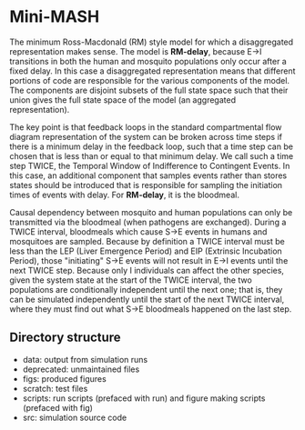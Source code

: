 # Mini-MASH
The minimum Ross-Macdonald (RM) style model for which a disaggregated representation makes sense. The model is **RM-delay**, because E&rarr;I transitions in both the human and mosquito populations only occur after a fixed delay. In this case a disaggregated representation means that different portions of code are responsible for the various components of the model. The components are disjoint subsets of the full state space such that their union gives the full state space of the model (an aggregated representation).

The key point is that feedback loops in the standard compartmental flow diagram representation of the system can be broken across time steps if there is a minimum delay in the feedback loop, such that a time step can be chosen that is less than or equal to that minimum delay. We call such a time step TWICE, the Temporal Window of Indifference to Contingent Events. In this case, an additional component that samples events rather than stores states should be introduced that is responsible for sampling the initiation times of events with delay. For **RM-delay**, it is the bloodmeal.

Causal dependency between mosquito and human populations can only be transmitted via the bloodmeal (when pathogens are exchanged). During a TWICE interval, bloodmeals which cause S&rarr;E events in humans and mosquitoes are sampled. Because by definition a TWICE interval must be less than the LEP (Liver Emergence Period) and EIP (Extrinsic Incubation Period), those "initiating" S&rarr;E events will not result in E&rarr;I events until the next TWICE step. Because only I individuals can affect the other species, given the system state at the start of the TWICE interval, the two populations are conditionally independent until the next one; that is, they can be simulated independently until the start of the next TWICE interval, where they must find out what S&rarr;E bloodmeals happened on the last step.

## Directory structure

* data: output from simulation runs
* deprecated: unmaintained files
* figs: produced figures
* scratch: test files
* scripts: run scripts (prefaced with run) and figure making scripts (prefaced with fig)
* src: simulation source code
